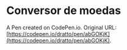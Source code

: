 # Conversor de moedas

A Pen created on CodePen.io. Original URL: [https://codepen.io/dratto/pen/abGOKjK](https://codepen.io/dratto/pen/abGOKjK).

